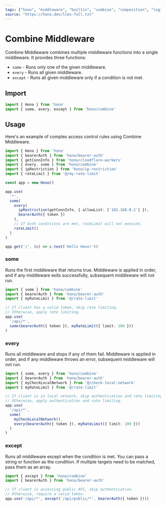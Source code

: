```yaml
---
tags: ["hono", "middleware", "builtin", "combine", "composition", "logic"]
source: "https://hono.dev/llms-full.txt"
---
```


# Combine Middleware

Combine Middleware combines multiple middleware functions into a single middleware. It provides three functions:

- `some` - Runs only one of the given middleware.
- `every` - Runs all given middleware.
- `except` - Runs all given middleware only if a condition is not met.

## Import

```ts
import { Hono } from 'hono'
import { some, every, except } from 'hono/combine'
```

## Usage

Here's an example of complex access control rules using Combine Middleware.

```ts
import { Hono } from 'hono'
import { bearerAuth } from 'hono/bearer-auth'
import { getConnInfo } from 'hono/cloudflare-workers'
import { every, some } from 'hono/combine'
import { ipRestriction } from 'hono/ip-restriction'
import { rateLimit } from '@/my-rate-limit'

const app = new Hono()

app.use(
  '*',
  some(
    every(
      ipRestriction(getConnInfo, { allowList: ['192.168.0.2'] }),
      bearerAuth({ token })
    ),
    // If both conditions are met, rateLimit will not execute.
    rateLimit()
  )
)

app.get('/', (c) => c.text('Hello Hono!'))
```

### some

Runs the first middleware that returns true. Middleware is applied in order, and if any middleware exits successfully, subsequent middleware will not run.

```ts
import { some } from 'hono/combine'
import { bearerAuth } from 'hono/bearer-auth'
import { myRateLimit } from '@/rate-limit'

// If client has a valid token, skip rate limiting.
// Otherwise, apply rate limiting.
app.use(
  '/api/*',
  some(bearerAuth({ token }), myRateLimit({ limit: 100 }))
)
```

### every

Runs all middleware and stops if any of them fail. Middleware is applied in order, and if any middleware throws an error, subsequent middleware will not run.

```ts
import { some, every } from 'hono/combine'
import { bearerAuth } from 'hono/bearer-auth'
import { myCheckLocalNetwork } from '@/check-local-network'
import { myRateLimit } from '@/rate-limit'

// If client is in local network, skip authentication and rate limiting.
// Otherwise, apply authentication and rate limiting.
app.use(
  '/api/*',
  some(
    myCheckLocalNetwork(),
    every(bearerAuth({ token }), myRateLimit({ limit: 100 }))
  )
)
```

### except

Runs all middleware except when the condition is met. You can pass a string or function as the condition. If multiple targets need to be matched, pass them as an array.

```ts
import { except } from 'hono/combine'
import { bearerAuth } from 'hono/bearer-auth'

// If client is accessing public API, skip authentication.
// Otherwise, require a valid token.
app.use('/api/*', except('/api/public/*', bearerAuth({ token })))
```


